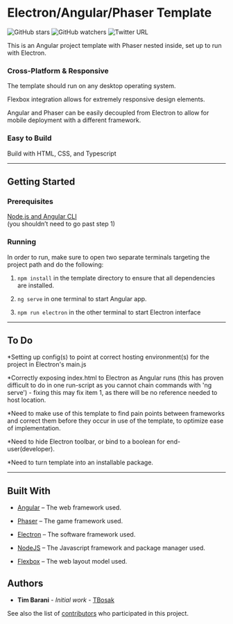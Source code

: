 # Electron/Angular/Phaser Template 

![GitHub stars](https://img.shields.io/github/stars/TBosak/game-template?style=social) ![GitHub watchers](https://img.shields.io/github/watchers/TBosak/game-template?label=Watchers&style=social) ![Twitter URL](https://img.shields.io/twitter/url?style=social&url=https%3A%2F%2Fgithub.com%2FTBosak%2Fgame-template)  

This is an Angular project template with Phaser nested inside, set up to run with Electron.

### Cross-Platform & Responsive
The template should run on any desktop operating system.  

Flexbox integration allows for extremely responsive design elements.  

Angular and Phaser can be easily decoupled from Electron to allow for mobile deployment with a different framework.  


### Easy to Build
Build with HTML, CSS, and Typescript  

---

## Getting Started


### Prerequisites
[Node.js and Angular CLI](https://angular.io/guide/setup-local)  
(you shouldn’t need to go past step 1)

### Running
In order to run, make sure to open two separate terminals targeting the project path and do the following:  

1. ```npm install``` in the template directory to ensure that all dependencies are installed.  

2. ```ng serve``` in one terminal to start Angular app.  

3. ```npm run electron``` in the other terminal to start Electron interface  

---

## To Do  
*Setting up config(s) to point at correct hosting environment(s) for the project in Electron's main.js  

*Correctly exposing index.html to Electron as Angular runs (this has proven difficult to do in one run-script as you cannot chain commands with 'ng serve') - fixing this may fix item 1, as there will be no reference needed to host location.  

*Need to make use of this template to find pain points between frameworks and correct them before they occur in use of the template, to optimize ease of implementation.  

*Need to hide Electron toolbar, or bind to a boolean for end-user(developer).  

*Need to turn template into an installable package.

---

## Built With

* [Angular](https://angular.io/) – The web framework used.  

* [Phaser]( https://phaser.io/) – The game framework used.  

* [Electron]( https://www.electronjs.org/) – The software framework used.  

* [NodeJS](https://nodejs.org/en/) – The Javascript framework and package manager used.  

* [Flexbox](https://github.com/angular/flex-layout) – The web layout model used.

## Authors

* **Tim Barani** - *Initial work* - [TBosak]( https://github.com/TBosak)

See also the list of [contributors](https://github.com/your/project/contributors) who participated in this project.

